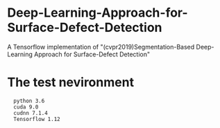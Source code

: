 # Deep-Learning-Approach-for-Surface-Defect-Detection
  A Tensorflow implementation of "(cvpr2019)Segmentation-Based Deep-Learning Approach for Surface-Defect Detection"
# The test nevironment
      python 3.6
      cuda 9.0
      cudnn 7.1.4
      Tensorflow 1.12
